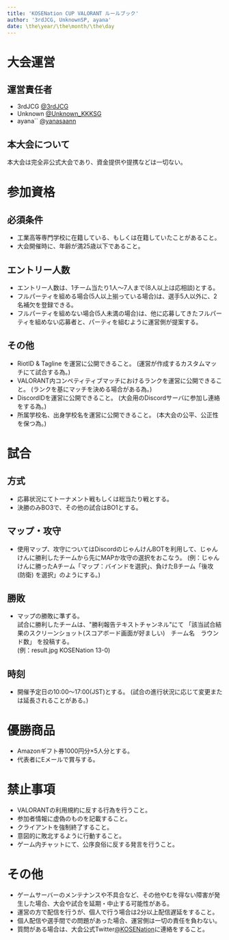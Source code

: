 ```yaml
---
title: 'KOSENation CUP VALORANT ルールブック'
author: '3rdJCG, UnknownSP, ayana'
date: \the\year/\the\month/\the\day
---
```


# 大会運営
## 運営責任者
- 3rdJCG [@3rdJCG](https://twitter.com/3rdJCG)
- Unknown [@Unknown_KKKSG](https://twitter.com/Unknown_KKKSG)
- ayana`` [@yanasaann](https://twitter.com/yanasaann)

## 本大会について
本大会は完全非公式大会であり、資金提供や提携などは一切ない。


# 参加資格
## 必須条件
- 工業高等専門学校に在籍している、もしくは在籍していたことがあること。
- 大会開催時に、年齢が満25歳以下であること。

## エントリー人数
- エントリー人数は、1チーム当たり1人～7人まで(8人以上は応相談)とする。
- フルパーティを組める場合(5人以上揃っている場合)は、選手5人以外に、2名補欠を登録できる。
- フルパーティを組めない場合(5人未満の場合)は、他に応募してきたフルパーティを組めない応募者と、パーティを組むように運営側が提案する。

## その他
- RiotID & Tagline を運営に公開できること。
(運営が作成するカスタムマッチにて試合する為。)
- VALORANT内コンペティティブマッチにおけるランクを運営に公開できること。
(ランクを基にマッチを決める場合がある為。)
- DiscordIDを運営に公開できること。
(大会用のDiscordサーバに参加し連絡をする為。)
- 所属学校名、出身学校名を運営に公開できること。
(本大会の公平、公正性を保つ為。)


# 試合
## 方式
- 応募状況にてトーナメント戦もしくは総当たり戦とする。
- 決勝のみBO3で、その他の試合はBO1とする。

## マップ・攻守
- 使用マップ、攻守についてはDiscordのじゃんけんBOTを利用して、じゃんけんに勝利したチームから先にMAPか攻守の選択をおこなう。 
(例：じゃんけんに勝ったAチーム「マップ：バインドを選択」、負けたBチーム「後攻 (防衛) を選択」のようにする。)

## 勝敗
- マップの勝敗に準ずる。  
試合に勝利したチームは、"勝利報告テキストチャンネル"にて
「該当試合結果のスクリーンショット(スコアボード画面が好ましい)　チーム名　ラウンド数」
を投稿する。  
(例：result.jpg KOSENation 13-0) 

## 時刻
- 開催予定日の10:00～17:00(JST)とする。
 (試合の進行状況に応じて変更または延長されることがある。)


# 優勝商品
- Amazonギフト券1000円分×5人分とする。
- 代表者にEメールで賞与する。


# 禁止事項
- VALORANTの利用規約に反する行為を行うこと。
- 参加者情報に虚偽のものを記載すること。
- クライアントを強制終了すること。
- 意図的に敗北するように行動すること。
- ゲーム内チャットにて、公序良俗に反する発言を行うこと。


# その他
- ゲームサーバーのメンテナンスや不具合など、その他やむを得ない障害が発生した場合、大会や試合を延期・中止する可能性がある。
- 運営の方で配信を行うが、個人で行う場合は2分以上配信遅延をすること。
- 個人配信や選手間での問題があった場合、運営側は一切の責任を負わない。
- 質問がある場合は、大会公式Twitter[@KOSENation](https://twitter.com/KOSENation)に連絡をすること。
